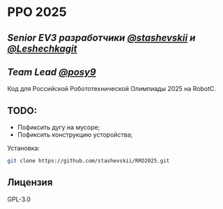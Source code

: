 # РРО 2025
## _Senior EV3 разработчики [@stashevskii](https://github.com/stashevskii) и [@Leshechkagit](https://github.com/Leshechkagit)_
## _Team Lead [@posy9](https://github.com/posy9)_

Код для Российской Робототехнической Олимпиады 2025 на RobotC.

## TODO:

- Пофиксить дугу на мусоре;
- Пофиксить конструкцию усторойства;

Установка:
```sh
git clone https://github.com/stashevskii/RRO2025.git
```
## Лицензия

GPL-3.0